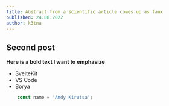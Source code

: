 ```yaml
---
title: Abstract from a scientific article comes up as faux
published: 24.08.2022
author: k3tna
---
```


## Second post

**Here is a bold text I want to emphasize**

- SvelteKit
- VS Code
- Borya

```js
    const name = 'Andy Kirutsa';
```